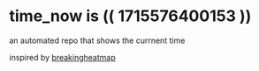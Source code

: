 # time_now is (( 1715576400153 ))

an automated repo that shows the currnent time

inspired by [breakingheatmap](https://github.com/breakingheatmap/breakingheatmap)